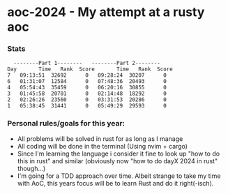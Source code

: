 # aoc-2024 - My attempt at a rusty aoc

### Stats
      --------Part 1--------   --------Part 2--------
    Day       Time   Rank  Score       Time   Rank  Score
    7   09:13:51  32692      0   09:28:24  30207      0
    6   01:31:07  12584      0   07:48:36  20493      0
    4   05:54:43  35459      0   06:20:16  30855      0
    3   01:45:58  20701      0   02:14:48  18292      0
    2   02:26:26  23560      0   03:31:53  20286      0
    1   05:38:45  31441      0   05:49:29  29593      0


### Personal rules/goals for this year:
* All problems will be solved in rust for as long as I manage
* All coding will be done in the terminal (Using nvim + cargo)
* Since I'm learning the language i consider it fine to look up "how to do this in rust" and similar (obviously now "how to do dayX 2024 in rust" though...)
* I'm going for a TDD approach over time. Albeit strange to take my time with AoC, this years focus will be to learn Rust and do it right(-isch).
